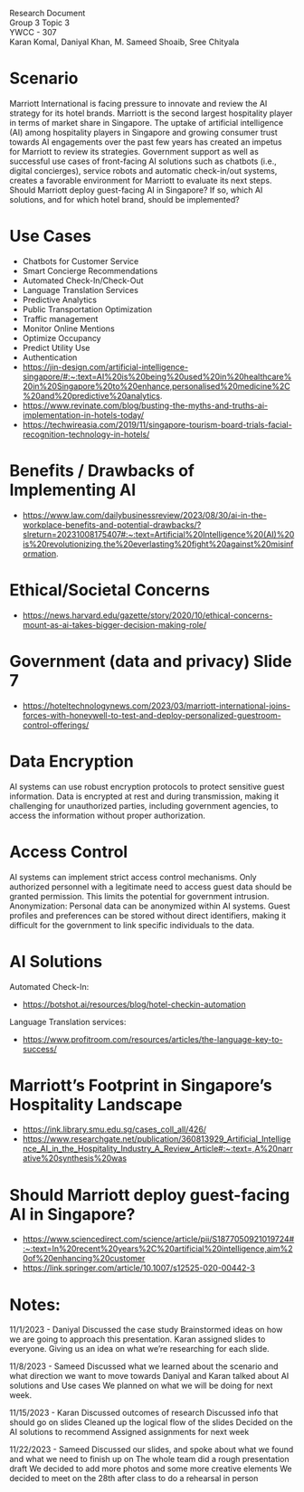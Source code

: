 Research Document\
Group 3 Topic 3\
YWCC - 307\
Karan Komal, Daniyal Khan, M. Sameed Shoaib, Sree Chityala

# Scenario

Marriott International is facing pressure to innovate and review the AI strategy for its hotel brands. Marriott is the second largest hospitality player in terms of market share in Singapore. The uptake of artificial intelligence (AI) among hospitality players in Singapore and growing consumer trust towards AI engagements over the past few years has created an impetus for Marriott to review its strategies. Government support as well as successful use cases of front-facing AI solutions such as chatbots (i.e., digital concierges), service robots and automatic check-in/out systems, creates a favorable environment for Marriott to evaluate its next steps. Should Marriott deploy guest-facing AI in Singapore? If so, which AI solutions, and for which hotel brand, should be implemented?

# Use Cases
- Chatbots for Customer Service
- Smart Concierge Recommendations
- Automated Check-In/Check-Out
- Language Translation Services
- Predictive Analytics
- Public Transportation Optimization
- Traffic management
- Monitor Online Mentions
- Optimize Occupancy
- Predict Utility Use
- Authentication
- https://jin-design.com/artificial-intelligence-singapore/#:~:text=AI%20is%20being%20used%20in%20healthcare%20in%20Singapore%20to%20enhance,personalised%20medicine%2C%20and%20predictive%20analytics.
- https://www.revinate.com/blog/busting-the-myths-and-truths-ai-implementation-in-hotels-today/
- https://techwireasia.com/2019/11/singapore-tourism-board-trials-facial-recognition-technology-in-hotels/


# Benefits / Drawbacks of Implementing AI 
- https://www.law.com/dailybusinessreview/2023/08/30/ai-in-the-workplace-benefits-and-potential-drawbacks/?slreturn=20231008175407#:~:text=Artificial%20Intelligence%20(AI)%20is%20revolutionizing,the%20everlasting%20fight%20against%20misinformation.
# Ethical/Societal Concerns
- https://news.harvard.edu/gazette/story/2020/10/ethical-concerns-mount-as-ai-takes-bigger-decision-making-role/

# Government (data and privacy) Slide 7
- https://hoteltechnologynews.com/2023/03/marriott-international-joins-forces-with-honeywell-to-test-and-deploy-personalized-guestroom-control-offerings/ 

# Data Encryption
AI systems can use robust encryption protocols to protect sensitive guest information. Data is encrypted at rest and during transmission, making it challenging for unauthorized parties, including government agencies, to access the information without proper authorization.

# Access Control
AI systems can implement strict access control mechanisms. Only authorized personnel with a legitimate need to access guest data should be granted permission. This limits the potential for government intrusion.
Anonymization: Personal data can be anonymized within AI systems. Guest profiles and preferences can be stored without direct identifiers, making it difficult for the government to link specific individuals to the data.

# AI Solutions
Automated Check-In:
- https://botshot.ai/resources/blog/hotel-checkin-automation 

Language Translation services:
- https://www.profitroom.com/resources/articles/the-language-key-to-success/ 

# Marriott’s Footprint in Singapore’s Hospitality Landscape
- https://ink.library.smu.edu.sg/cases_coll_all/426/
- https://www.researchgate.net/publication/360813929_Artificial_Intelligence_AI_in_the_Hospitality_Industry_A_Review_Article#:~:text=,A%20narrative%20synthesis%20was

# Should Marriott deploy guest-facing AI in Singapore?
- https://www.sciencedirect.com/science/article/pii/S1877050921019724#:~:text=In%20recent%20years%2C%20artificial%20intelligence,aim%20of%20enhancing%20customer
- https://link.springer.com/article/10.1007/s12525-020-00442-3

# Notes:
11/1/2023 - Daniyal
Discussed the case study
Brainstormed ideas on how we are going to approach this presentation. 
Karan assigned slides to everyone. Giving us an idea on what we’re researching for each slide.

11/8/2023 - Sameed
Discussed what we learned about the scenario and what direction we want to move towards
Daniyal and Karan talked about AI solutions and Use cases 
We planned on what we will be doing for next week. 

11/15/2023 - Karan
Discussed outcomes of research
Discussed info that should go on slides
Cleaned up the logical flow of the slides
Decided on the AI solutions to recommend
Assigned assignments for next week

11/22/2023 - Sameed
Discussed our slides, and spoke about what we found and what we need to finish up on
The whole team did a rough presentation draft 
We decided to add more photos and some more creative elements 
We decided to meet on the 28th after class to do a rehearsal in person
